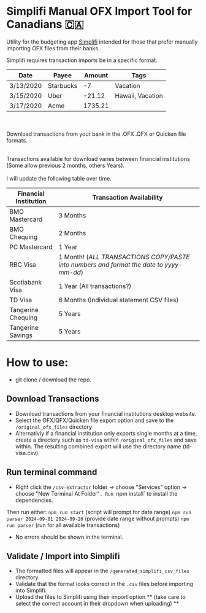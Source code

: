 # Simplifi Manual OFX Import Tool for Canadians 🇨🇦



Utility for the budgeting app [Simplifi](https://www.quicken.com/products/simplifi/) intended for those that prefer manually importing OFX files from their banks.


Simplifi requires transaction imports be in a specific format.

|Date     |Payee    |Amount |Tags            |
|---------|---------|-------|----------------|
|3/13/2020|Starbucks|-7     |Vacation        |
|3/15/2020|Uber     |-21.12 |Hawaii, Vacation|
|3/17/2020|Acme     |1735.21|                |

<br><br>
Download transactions from your bank in the .OFX .QFX or Quicken file formats. 
<br><br>

Transactions available for download varies between financial institutions (Some allow previous 2 months, others Years). 
<br><br>
I will update the following table over time.

|Financial Institution|Transaction Availability    |
|---------------------|----------------------------|
|BMO Mastercard       |3 Months                    |
|BMO Chequing         |2 Months                    |
|PC Mastercard        |1 Year                      |
|RBC Visa             |1 Month! (*ALL TRANSACTIONS COPY/PASTE into numbers and format the date to yyyy-mm-dd*)|
|Scotiabank Visa      |1 Year (All transactions?)  |
|TD Visa              |6 Months (Individual statement CSV files)|
|Tangerine Chequing   |5 Years                     |
|Tangerine Savings    |5 Years                     |


# How to use:
- git clone / download the repo.

## Download Transactions

- Download transactions from your financial institutions desktop website.
- Select the OFX/QFX/Quicken file export option and save to the `/original_ofx_files` directory
- Alternativly if a financial institution only exports single months at a time, create a directory such as `td-visa` within `/original_ofx_files` and save within. The resulting combined export will use the directory name (td-visa.csv).

## Run terminal command

- Right click the `/csv-extractor` folder -> choose "Services" option -> choose "New Terminal At Folder"`.
Run `npm install` to install the dependencies.

Then run either:
`npm run start` (script will prompt for date range)
`npm run parser 2024-09-01 2024-09-20` (provide date range without prompts)
`npm run parser` (run for all available transactions)

- No errors should be shown in the terminal.

## Validate / Import into Simplifi

- The formatted files will appear in the `/generated_simplifi_csv_files` directory.
- Validate that the format looks correct in the `.csv` files before importing into Simplifi.
- Upload the files to Simplifi using their import option ** (take care to select the correct account in their dropdown when uploading) **
